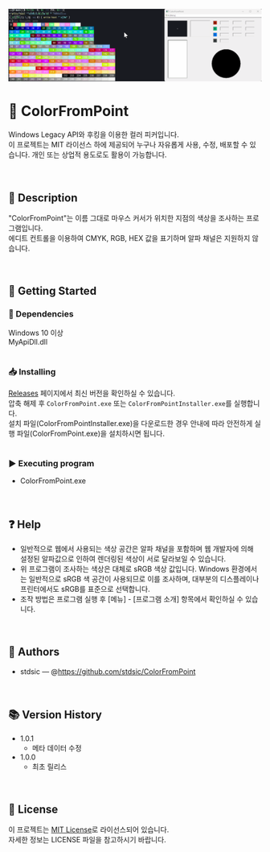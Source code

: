 ![ColorFromPoint 실행 화면](./Images/ColorFromPoint-demo.gif)
# 📌 ColorFromPoint<br>
Windows Legacy API와 후킹을 이용한 컬러 피커입니다.<br>
이 프로젝트는 MIT 라이선스 하에 제공되어 누구나 자유롭게 사용, 수정, 배포할 수 있습니다. 개인 또는 상업적 용도로도 활용이 가능합니다.<br>
<br><br>
## 📝 Description<br>
"ColorFromPoint"는 이름 그대로 마우스 커서가 위치한 지점의 색상을 조사하는 프로그램입니다.<br>
에디트 컨트롤을 이용하여 CMYK, RGB, HEX 값을 표기하며 알파 채널은 지원하지 않습니다.<br>
<br><br>
## 🚀 Getting Started<br>
### 🔧 Dependencies<br>
Windows 10 이상<br>
MyApiDll.dll<br>
<br>
### 📥 Installing<br>
[Releases](https://github.com/stdFrog/ColorFromPoint/releases) 페이지에서 최신 버전을 확인하실 수 있습니다.<br>
압축 해제 후 `ColorFromPoint.exe` 또는 `ColorFromPointInstaller.exe`를 실행합니다.<br>
설치 파일(ColorFromPointInstaller.exe)을 다운로드한 경우 안내에 따라 안전하게 실행 파일(ColorFromPoint.exe)을 설치하시면 됩니다.<br>
<br>
### ▶️ Executing program<br>
- ColorFromPoint.exe<br>
<br><br>
## ❓ Help<br>
- 일반적으로 웹에서 사용되는 색상 공간은 알파 채널을 포함하며 웹 개발자에 의해 설정된 알파값으로 인하여 렌더링된 색상이 서로 달라보일 수 있습니다.<br>
- 위 프로그램이 조사하는 색상은 대체로 sRGB 색상 값입니다. Windows 환경에서는 일반적으로 sRGB 색 공간이 사용되므로 이를 조사하며, 대부분의 디스플레이나 프린터에서도 sRGB를 표준으로 선택합니다.<br>
- 조작 방법은 프로그램 실행 후 [메뉴] - [프로그램 소개] 항목에서 확인하실 수 있습니다.<br>
<br><br>
## 👤 Authors<br>
- stdsic — @https://github.com/stdsic/ColorFromPoint<br>
<br><br>
## 📚 Version History<br>
- 1.0.1<br>
  - 메타 데이터 수정<br>
- 1.0.0<br>
  - 최초 릴리스<br>
<br><br>
## 🧾 License<br>
이 프로젝트는 [MIT License](LICENSE)로 라이선스되어 있습니다.<br>
자세한 정보는 LICENSE 파일을 참고하시기 바랍니다.<br>
<br>
